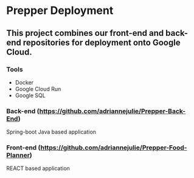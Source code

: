 # Prepper Deployment

## This project combines our front-end and back-end repositories for deployment onto Google Cloud.

### Tools
- Docker
- Google Cloud Run
- Google SQL

### Back-end (https://github.com/adriannejulie/Prepper-Back-End)
Spring-boot Java based application

### Front-end (https://github.com/adriannejulie/Prepper-Food-Planner)
REACT based application

